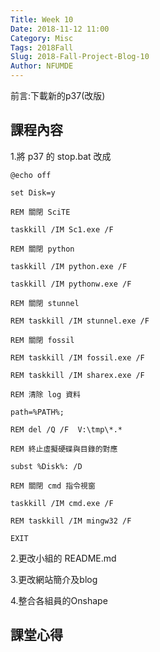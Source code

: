```yaml
---
Title: Week 10
Date: 2018-11-12 11:00
Category: Misc
Tags: 2018Fall
Slug: 2018-Fall-Project-Blog-10
Author: NFUMDE
---
```


前言:下載新的p37(改版)

<!-- PELICAN_END_SUMMARY -->

課程內容
----

1.將 p37 的 stop.bat 改成

    @echo off

    set Disk=y

    REM 關閉 SciTE

    taskkill /IM Sc1.exe /F

    REM 關閉 python

    taskkill /IM python.exe /F

    taskkill /IM pythonw.exe /F

    REM 關閉 stunnel

    REM taskkill /IM stunnel.exe /F

    REM 關閉 fossil

    REM taskkill /IM fossil.exe /F

    REM taskkill /IM sharex.exe /F

    REM 清除 log 資料

    path=%PATH%;

    REM del /Q /F  V:\tmp\*.*

    REM 終止虛擬硬碟與目錄的對應

    subst %Disk%: /D

    REM 關閉 cmd 指令視窗

    taskkill /IM cmd.exe /F

    REM taskkill /IM mingw32 /F

    EXIT

2.更改小組的  README.md

3.更改網站簡介及blog

4.整合各組員的Onshape


課堂心得
----





